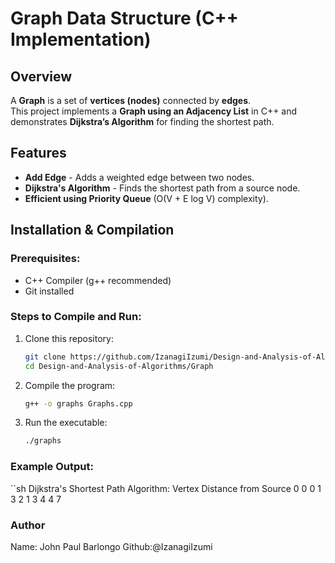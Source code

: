 # Graph Data Structure (C++ Implementation)

## Overview
A **Graph** is a set of **vertices (nodes)** connected by **edges**.  
This project implements a **Graph using an Adjacency List** in C++ and demonstrates **Dijkstra’s Algorithm** for finding the shortest path.

## Features
- **Add Edge** - Adds a weighted edge between two nodes.
- **Dijkstra's Algorithm** - Finds the shortest path from a source node.
- **Efficient using Priority Queue** (O(V + E log V) complexity).

## Installation & Compilation
### Prerequisites:
- C++ Compiler (g++ recommended)
- Git installed

### Steps to Compile and Run:
1. Clone this repository:
   ```sh
   git clone https://github.com/IzanagiIzumi/Design-and-Analysis-of-Algorithms.git
   cd Design-and-Analysis-of-Algorithms/Graph

2. Compile the program:
   ```sh
   g++ -o graphs Graphs.cpp

3. Run the executable:
   ```sh
   ./graphs

### Example Output:
   ``sh
   Dijkstra's Shortest Path Algorithm:
   Vertex  Distance from Source 0
   0        0
   1        3
   2        1
   3        4
   4        7

### Author
Name: John Paul Barlongo
Github:@IzanagiIzumi